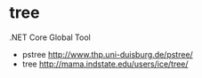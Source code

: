 # tree

.NET Core Global Tool

* pstree <http://www.thp.uni-duisburg.de/pstree/>
* tree <http://mama.indstate.edu/users/ice/tree/>
